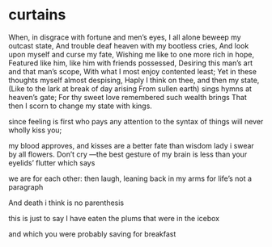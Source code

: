 # curtains
When, in disgrace with fortune and men’s eyes,
I all alone beweep my outcast state,
And trouble deaf heaven with my bootless cries,
And look upon myself and curse my fate,
Wishing me like to one more rich in hope,
Featured like him, like him with friends possessed,
Desiring this man’s art and that man’s scope,
With what I most enjoy contented least;
Yet in these thoughts myself almost despising,
Haply I think on thee, and then my state,
(Like to the lark at break of day arising
From sullen earth) sings hymns at heaven’s gate;
       For thy sweet love remembered such wealth brings
       That then I scorn to change my state with kings.


since feeling is first
who pays any attention 
to the syntax of things
will never wholly kiss you;

my blood approves,
and kisses are a better fate 
than wisdom
lady i swear by all flowers. Don’t cry
—the best gesture of my brain is less than
your eyelids’ flutter which says

we are for each other: then
laugh, leaning back in my arms
for life’s not a paragraph

And death i think is no parenthesis

this is just to say
I have eaten
the plums
that were in
the icebox

and which
you were probably
saving
for breakfast
